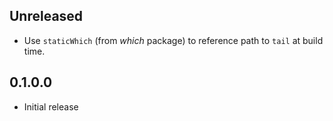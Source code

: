 ## Unreleased

- Use `staticWhich` (from _which_ package) to reference path to `tail` at build time.

## 0.1.0.0

- Initial release
